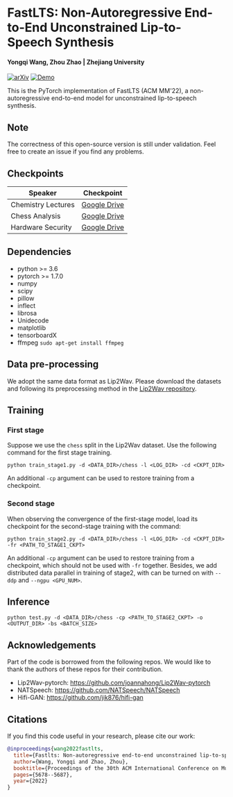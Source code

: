 # FastLTS: Non-Autoregressive End-to-End Unconstrained Lip-to-Speech Synthesis

#### Yongqi Wang, Zhou Zhao | Zhejiang University

[![arXiv](https://img.shields.io/badge/arXiv-Paper-<COLOR>.svg)](https://arxiv.org/abs/2207.03800) [![Demo](https://img.shields.io/badge/Demo-Video-red.svg?logo=Youtube)](https://www.youtube.com/watch?v=vD8wk3gYrH4)  

This is the PyTorch implementation of FastLTS (ACM MM'22), a non-autoregressive end-to-end model for unconstrained lip-to-speech synthesis.

## Note

The correctness of this open-source version is still under validation. Feel free to create an issue if you find any problems.

## Checkpoints

| Speaker | Checkpoint |
| --- | --- |
| Chemistry Lectures | [Google Drive](https://drive.google.com/drive/folders/1q3cWnDoPxsC5TWf_ehDzyWNs4piqmcrh?usp=drive_link) |
| Chess Analysis | [Google Drive](https://drive.google.com/drive/folders/1q4qDMAwmKGVtw740Udi9wv5sbieyBLJu?usp=drive_link) |
| Hardware Security | [Google Drive](https://drive.google.com/drive/folders/1q88j1v7jUqdupfjs3OcGo45Q2n8DShKM?usp=drive_link) |

## Dependencies

* python >= 3.6
* pytorch >= 1.7.0
* numpy
* scipy
* pillow
* inflect
* librosa
* Unidecode
* matplotlib
* tensorboardX
* ffmpeg `sudo apt-get install ffmpeg`

## Data pre-processing

We adopt the same data format as Lip2Wav. Please download the datasets and following its preprocessing method in the [Lip2Wav repository](https://github.com/Rudrabha/Lip2Wav/tree/master).

## Training

### First stage

Suppose we use the `chess` split in the Lip2Wav dataset. Use the following command for the first stage training.

```shell
python train_stage1.py -d <DATA_DIR>/chess -l <LOG_DIR> -cd <CKPT_DIR>
```

An additional `-cp` argument can be used to restore training from a checkpoint.

### Second stage

When observing the convergence of the first-stage model, load its checkpoint for the second-stage training with the command:

```shell
python train_stage2.py -d <DATA_DIR>/chess -l <LOG_DIR> -cd <CKPT_DIR> -fr <PATH_TO_STAGE1_CKPT>
```

An additional `-cp` argument can be used to restore training from a checkpoint, which should not be used with `-fr` together. Besides, we add distributed data parallel in training of stage2, with can be turned on with `--ddp` and `--ngpu <GPU_NUM>`.


## Inference

```shell
python test.py -d <DATA_DIR>/chess -cp <PATH_TO_STAGE2_CKPT> -o <OUTPUT_DIR> -bs <BATCH_SIZE>
```

## Acknowledgements
Part of the code is borrowed from the following repos. We would like to thank the authors of these repos for their contribution.

* Lip2Wav-pytorch: https://github.com/joannahong/Lip2Wav-pytorch
* NATSpeech: https://github.com/NATSpeech/NATSpeech
* Hifi-GAN: https://github.com/jik876/hifi-gan

## Citations

If you find this code useful in your research, please cite our work:

```bib
@inproceedings{wang2022fastlts,
  title={Fastlts: Non-autoregressive end-to-end unconstrained lip-to-speech synthesis},
  author={Wang, Yongqi and Zhao, Zhou},
  booktitle={Proceedings of the 30th ACM International Conference on Multimedia},
  pages={5678--5687},
  year={2022}
}
```